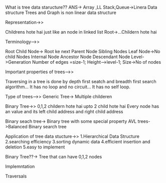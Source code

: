 What is tree data staructure??
ANS->
Array ,LL Stack,Queue->Linera Data structure
Trees and Graph is non linear data structure


Representation->>

Childrens hote hai just like an node in linked list
Root->...Childern hote hai

Terminology-->>

Root
Child Node-> Root ke next
Parent Node
Sibling Nodes
Leaf Node->No child Nodes
Internal Node
Ancestor Node
Descendant Node
Level->Generation
Number of edges =size-1;
Height-->level-1;
Size->No of nodes


Important properties of trees-->>

Traversing in a tree is done by depth first seatch and breadth first search algorithm...
It has no loop and no circuit...
It has no self loop.


Type of trees-->>
Generic Tree-> Multiple childeren 

Binary Tree->> 0,1,2 childern hote hai
upto 2 child hote hai 
Every node has an value and its left child address and right child address

Binary seach tree-> Binary tree with some special property
AVL trees->Balanced Binary search tree

Application of tree data stucture->>
1.Hierarchical Data Structure
2.searching efficiency
3.sorting dynamic data
4.efficient insertion and deletion
5.easy to implement

Binary Tree??->
Tree that can have 0,1,2 nodes

Implemntation



Traversals